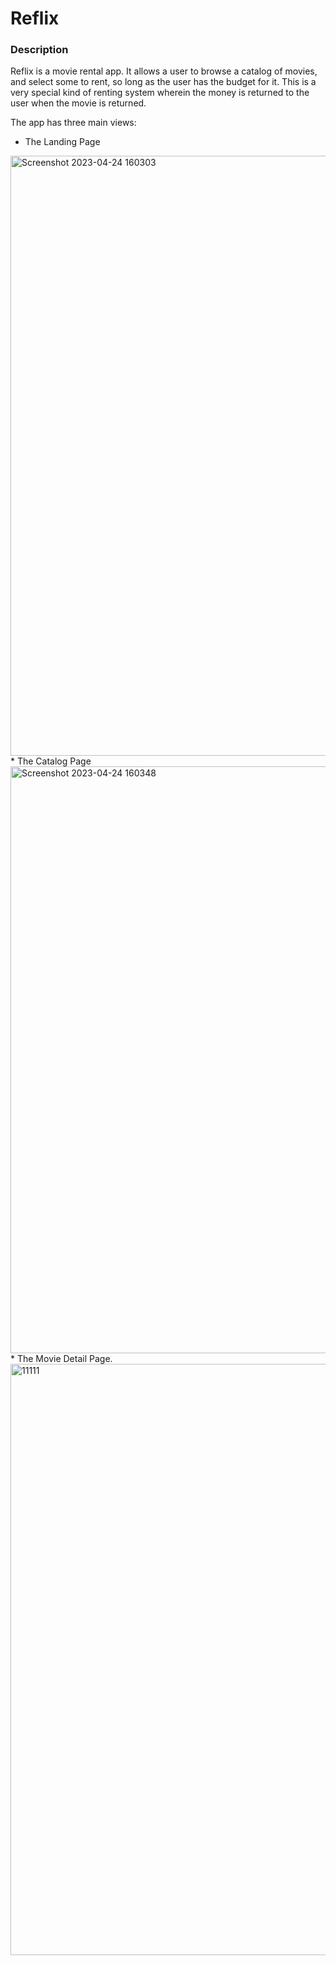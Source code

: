 # Reflix
### Description
Reflix is a movie rental app. It allows a user to browse a catalog of movies, and select some to rent, so long as the user has the budget for it.
This is a very special kind of renting system wherein the money is returned to the user when the movie is returned.

The app has three main views:
* The Landing Page
<img width="960" alt="Screenshot 2023-04-24 160303" src="https://github.com/MalakGdaea/Reflix/assets/93834697/ecf503d1-9f49-4cf6-a443-4ae226a6469e">
* The Catalog Page
<img width="939" alt="Screenshot 2023-04-24 160348" src="https://github.com/MalakGdaea/Reflix/assets/93834697/658193af-6ace-45e9-908b-6ec1d7f685dc">
* The Movie Detail Page.
<img width="946" alt="11111" src="https://github.com/MalakGdaea/Reflix/assets/93834697/df4c375a-e6fb-4d66-b639-9e96d24efcd3">


